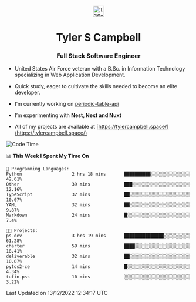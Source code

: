 <p align="center">
<a href="https://www.linkedin.com/in/t36campbell" target="blank"><img align="center" src="https://ik.imagekit.io/t36campbell/Portfolio/linkedin.png.original_m8bbGgPh6.png" alt="t36campbell" height="30" width="30" /></a>
</p>
<h1 align="center">Tyler S Campbell</h1>
<h3 align="center">Full Stack Software Engineer</h3>

* United States Air Force veteran with a B.Sc. in Information Technology specializing in Web Application Development. 

* Quick study, eager to cultivate the skills needed to become an elite developer.

* I’m currently working on [periodic-table-api](https://github.com/t36campbell/periodic-table-api)

* I’m experimenting with **Nest, Next and Nuxt**

* All of my projects are available at [https://tylercampbell.space/](https://tylercampbell.space/)

<!--START_SECTION:waka-->
![Code Time](http://img.shields.io/badge/Code%20Time-2%2C041%20hrs%2011%20mins-blue)

📊 **This Week I Spent My Time On** 

```text
💬 Programming Languages: 
Python                   2 hrs 18 mins       ██████████░░░░░░░░░░░░░░░   42.61% 
Other                    39 mins             ███░░░░░░░░░░░░░░░░░░░░░░   12.16% 
TypeScript               32 mins             ██░░░░░░░░░░░░░░░░░░░░░░░   10.07% 
YAML                     32 mins             ██░░░░░░░░░░░░░░░░░░░░░░░   9.87% 
Markdown                 24 mins             █░░░░░░░░░░░░░░░░░░░░░░░░   7.4%

🐱‍💻 Projects: 
ps-dev                   3 hrs 19 mins       ███████████████░░░░░░░░░░   61.28% 
charter                  59 mins             ████░░░░░░░░░░░░░░░░░░░░░   18.41% 
deliverable              32 mins             ██░░░░░░░░░░░░░░░░░░░░░░░   10.07% 
pytos2-ce                14 mins             █░░░░░░░░░░░░░░░░░░░░░░░░   4.34% 
tufin-pss                10 mins             ░░░░░░░░░░░░░░░░░░░░░░░░░   3.22%

```


 Last Updated on 13/12/2022 12:34:17 UTC
<!--END_SECTION:waka-->
